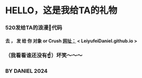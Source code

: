 # HELLO，这是我给TA的礼物
### 520发给TA的浪漫💒代码
####  去 ， 发  给  你  对象 or Crush    [网址：](LeiyufeiDaniel.github.io) < LeiyufeiDaniel.github.io >

### （我看看谁还没有☝）坏笑～～～ 
### BY DANIEL 2024

